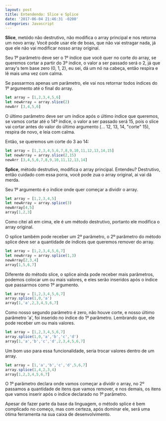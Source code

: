 ```yaml
---
layout: post
title: Entendendo: Slice e Splice
date: '2017-06-04 21:46:31 -0200'
categories: Javascript
---
```


**Slice**, metódo não destrutivo, não modifica o array principal e nos retorna um novo array.
Você pode usar ele de boas, que não vai estragar nada,
já que ele não vai modificar nosso array original.

Seu 1º parâmetro deve ser o 1º índice que você quer no corte do array,
se queremos cortar a partir do 3º índice, o valor a ser passado será o 2,
já que array's tem base zero (0, 1, 2),
eu sei, dá um nó na cabeça, então respira e lê mais uma vez com calma.

Se passarmos apenas um parâmetro,
ele vai nos retornar todos índices do 1º argumento até o final do array.

~~~javascript
let array = [1,2,3,4,5,6]
let newArray = array.slice(2)
newArr [3,4,5,6]
~~~

O último parâmetro deve ser um índice após o último índice que queremos,
se vamos cortar até o 14º índice, o valor a ser passado será 15,
pois o slice vai cortar antes do valor do último argumento (... 12, 13, 14, "corte" 15),
respira de novo, e leia com calma.

Então, se queremos um corte do 3 ao 14:

~~~javascript
let array = [1,2,3,4,5,6,7,8,9,10,11,12,13,14,15]
let newArray = array.slice(2,15)
newArr [3,4,5,6,7,8,9,10,11,12,13,14]
~~~

**Splice**, método destrutivo, modifica o array principal.
Entendeu? Destrutivo, então cuidado com essa porra,
você pode zua o array original, ai vai dá merda.

Seu 1º argumento é o índice onde quer começar a dividir o array.

~~~javascript
let array = [1,2,3,4,5]
let newArray = array.splice(3)
newArray[4,5]
array[1,2,3]
~~~

Como citei ali em cima, ele é um método destrutivo,
portanto ele modifica o array original.

O splice também pode receber um 2º parâmetro,
o 2º parâmetro do método splice deve ser a quantidade de índices que queremos remover do array.

~~~javascript
let array = [1,2,3,4,5,6,7]
let newArray = array.splice(1,3)
newArray[2,3,4]
array[1,5,6,7]
~~~

Diferente do método slice, o splice ainda pode receber mais parâmetros,
podemos colocar um ou mais valores,
e eles serão inseridos após o índice que passarmos como 1º argumento.

~~~javascript
let array = [1,2,3,4,5,6,7]
array.splice(1,0,'a')
array[1,'a',2,3,4,5,6,7]
~~~

Como nosso segundo parâmetro é zero, não houve corte,
e nosso último parâmetro 'a', foi inserido no índice do 1º parâmetro.
Lembrando que, ele pode receber um ou mais valores.

~~~javascript
let array = [1,2,3,4,5,6,7]
array.splice(1,0,'a','b','c','d')
array[1,'a','b','c','d',2,3,4,5,6,7]
~~~

Um bom uso para essa funcionalidade, seria trocar valores dentro de um array.

~~~javascript
let array = [1,'a','b','c','d',5,6,7]
array.splice(1,4,2,3,4)
array[1,2,3,4,5,6,7]
~~~

O 1º parâmetro declara onde vamos começar a dividir o array,
no 2º passamos a quantidade de itens que vamos remover,
e nos demais, os itens que vamos inserir após o índice declarado no 1º parâmetro.

Apesar de fazer parte da base da linguagem,
o método splice é bem complicado no começo,
mas com certeza, após dominar ele, será uma ótima ferramenta na sua caixa de desenvolvimento.
